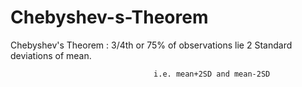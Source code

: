 # Chebyshev-s-Theorem

Chebyshev's Theorem :  3/4th or 75% of observations lie 2 Standard deviations of mean.

                                    i.e. mean+2SD and mean-2SD
